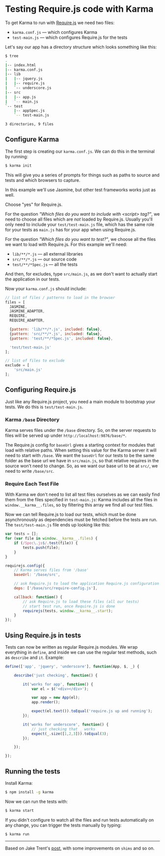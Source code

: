 Testing Require.js code with Karma
==================================

To get Karma to run with [Require.js] we need two files:

* `karma.conf.js` &mdash; which configures Karma
* `test-main.js` &mdash; which configures Require.js for the tests

Let's say our app has a directory structure which looks something like
this:

```bash
$ tree
.
|-- index.html
|-- karma.conf.js
|-- lib
|   |-- jquery.js
|   |-- require.js
|   `-- underscore.js
|-- src
|   |-- app.js
|   `-- main.js
`-- test
    |-- appSpec.js
    `-- test-main.js

3 directories, 9 files
```

## Configure Karma

The first step is creating our `karma.conf.js`. We can do this in the
terminal by running:

```bash
$ karma init
```

This will give you a series of prompts for things such as paths to
source and tests and which browsers to capture.

In this example we'll use Jasmine, but other test frameworks works just
as well.

Choose "yes" for Require.js.

For the question *"Which files do you want to include with &lt;script&gt;
tag?"*, we need to choose all files which are *not* loaded by Require.js.
Usually you'll only need to include your `test/test-main.js` file, which
has the same role for your tests as `main.js` has for your app when
using Require.js.

For the question *"Which files do you want to test?"*, we choose all the
files we want to load with Require.js. For this example we'll need:

* `lib/**/*.js` &mdash; all external libraries
* `src/**/*.js` &mdash; our source code
* `test/**/*Spec.js` &mdash; all the tests

And then, for excludes, type `src/main.js`, as we don't want to actually
start the application in our tests.

Now your `karma.conf.js` should include:

```javascript
// list of files / patterns to load in the browser
files = [
  JASMINE,
  JASMINE_ADAPTER,
  REQUIRE,
  REQUIRE_ADAPTER,

  {pattern: 'lib/**/*.js', included: false},
  {pattern: 'src/**/*.js', included: false},
  {pattern: 'test/**/*Spec.js', included: false},

  'test/test-main.js'
];

// list of files to exclude
exclude = [
    'src/main.js'
];
```

## Configuring Require.js

Just like any Require.js project, you need a main module to bootstrap
your tests. We do this is `test/test-main.js`.

### Karma `/base` Directory

Karma serves files under the `/base` directory. So, on the server
requests to files will be served up under
`http://localhost:9876/base/*`.

The Require.js config for `baseUrl` gives a starting context for modules
that load with relative paths. When setting this value for the Karma
server it will need to start with `/base`. We want the `baseUrl` for our
tests to be the same folder as the base url we have in `src/main.js`, so
that relative requires in the source won’t need to change. So, as we
want our base url to be at `src/`, we need to write `/base/src`.

### Require Each Test File

With Karma we don't need to list all test files ourselves as we can
easily find them from the files specified in `test-main.js`: Karma
includes all the files in `window.__karma__.files`, so by filtering this
array we find all our test files.

Now we can tell Require.js to load our tests, which must be done
asynchronously as dependencies must be fetched before the tests are run.
The `test/test-main.js` file ends up looking like this:

```javascript
var tests = [];
for (var file in window.__karma__.files) {
    if (/Spec\.js$/.test(file)) {
        tests.push(file);
    }
}

requirejs.config({
    // Karma serves files from '/base'
    baseUrl: '/base/src',

    // ask Require.js to load the application Require.js configuration
    deps: ['/base/src/require-config.js'],

    callback: function() {
        // ask Require.js to load these files (all our tests)
        // start test run, once Require.js is done
        requirejs(tests, window.__karma__.start);
    }
});
```

## Using Require.js in tests

Tests can now be written as regular Require.js modules. We wrap
everything in `define`, and inside we can use the regular test methods,
such as `describe` and `it`. Example:

```javascript
define(['app', 'jquery', 'underscore'], function(App, $, _) {

    describe('just checking', function() {

        it('works for app', function() {
            var el = $('<div></div>');

            var app = new App(el);
            app.render();

            expect(el.text()).toEqual('require.js up and running');
        });

        it('works for underscore', function() {
            // just checking that _ works
            expect(_.size([1,2,3])).toEqual(3);
        });

    });

});
```

## Running the tests

Install Karma:

```bash
$ npm install -g karma
```

Now we can run the tests with:

```bash
$ karma start
```

If you didn't configure to watch all the files and run tests
automatically on any change, you can trigger the tests manually by
typing:

```bash
$ karma run
```

---

Based on Jake Trent's [post], with some improvements on `shims` and so
on.

[Require.js]: http://requirejs.org/
[post]: http://jaketrent.com/post/test-requirejs-testacular/
